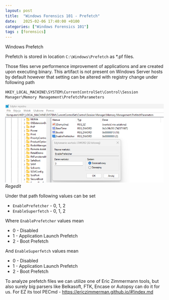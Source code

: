 ```yaml
---
layout: post
title:  "Windows Forensics 101 - Prefetch"
date:   2025-02-06 17:40:00 +0100
categories: ["Windows Forensics 101"]
tags : [forensics]
---
```


Windows Prefetch 

Prefetch is stored in location `C:\Windows\Prefetch` as *.pf files. 

Those files serve performence improvement of applications and are created upon executing binary. 
This artifact is not present on Windows Server hosts by default however that setting can be altered with registry change under following path

```text
HKEY_LOCAL_MACHINE\SYSTEM\CurrentControlSet\Control\Session Manager\Memory Management\PrefetchParameters
```

![img-description](/assets/img/windows-regedit-prefetch.png)
_Regedit_

Under that path following values can be set 

- `EnablePrefetcher` - 0, 1, 2
- `EnableSuperfetch` - 0, 1, 2

Where `EnablePrefetcher` values mean 

- 0 - Disabled
- 1 - Application Launch Prefetch
- 2 - Boot Prefetch

And `EnableSuperfetch` values mean 

- 0 - Disabled
- 1 - Application Launch Prefetch
- 2 - Boot Prefetch

To analyze prefetch files we can utilize one of Eric Zimmermann tools, but also surely big parsers like Belkasoft, FTK, Encase or Autopsy can do it for us.
For EZ its tool PECmd - <https://ericzimmerman.github.io/#!index.md>